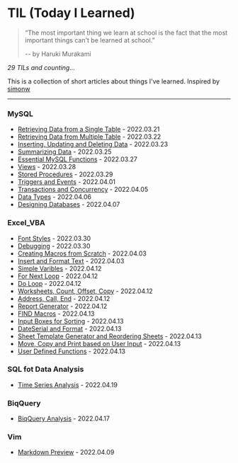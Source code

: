# TIL (Today I Learned)

> “The most important thing we learn at school is the fact that the most important things can't be learned at school.”
> 
> -- by Haruki Murakami

_29 TILs and counting..._

This is a collection of short articles about things I've learned. Inspired by [simonw](https://github.com/simonw/til)

---

### MySQL

- [Retrieving Data from a Single Table](MySQL/retrieving-data-from-a-single-table.md) - 2022.03.21
- [Retrieving Data from Multiple Table](MySQL/retrieving-data-from-multiple-table.md) - 2022.03.22
- [Inserting, Updating and Deleting Data](MySQL/inserting-updating-and-deleting-data.md) - 2022.03.23
- [Summarizing Data](MySQL/summarizing-data.md) - 2022.03.25
- [Essential MySQL Functions](MySQL/essential-mysql-functions.md) - 2022.03.27
- [Views](MySQL/views.md) - 2022.03.28
- [Stored Procedures](MySQL/stored-procedures.md) - 2022.03.29
- [Triggers and Events](MySQL/triggers-and-events.md) - 2022.04.01
- [Transactions and Concurrency](MySQL/transactions-and-concurrency.md) - 2022.04.05
- [Data Types](MySQL/data-types.md) - 2022.04.06
- [Designing Databases](MySQL/designing-databases.md) - 2022.04.07

### Excel_VBA

- [Font Styles](Excel_VBA/font-styles.md) - 2022.03.30
- [Debugging](Excel_VBA/debugging.md) - 2022.03.30
- [Creating Macros from Scratch](Excel_VBA/creating-macros-from-scratch.md) - 2022.04.03
- [Insert and Format Text](Excel_VBA/insert-and-format-text.md) - 2022.04.03
- [Simple Varibles](Excel_VBA/simple-variables.md) - 2022.04.12
- [For Next Loop](Excel_VBA/for-next-loop.md) - 2022.04.12
- [Do Loop](Excel_VBA/do-loop.md) - 2022.04.12
- [Worksheets, Count, Offset, Copy](Excel_VBA/worksheets-count-offset-copy.md) - 2022.04.12
- [Address, Call, End](Excel_VBA/address-call-end.md) - 2022.04.12
- [Report Generator](Excel_VBA/report-generator.md) - 2022.04.12
- [FIND Macros](Excel_VBA/find-macros.md) - 2022.04.13
- [Input Boxes for Sorting](Excel_VBA/input-boxes-for-sorting.md) - 2022.04.13
- [DateSerial and Format](Excel_VBA/dateserial-and-format.md) - 2022.04.13
- [Sheet Template Generator and Reordering Sheets](Excel_VBA/sheet-template-generator-and-reordering-sheets.md) - 2022.04.13
- [Move, Copy and Print based on User Input](Excel_VBA/move-copy-and-print-based-on-user-input.md) - 2022.04.13
- [User Defined Functions](Excel_VBA/user-defined-functions.md) - 2022.04.13

### SQL fot Data Analysis

- [Time Series Analysis](DataAnalysis/TimeSeriesAnalysis/time-series-analysis.ipynb) - 2022.04.19

### BiqQuery

- [BiqQuery Analysis](BigQuery/google-analytics-data.ipynb) - 2022.04.17

### Vim

- [Markdown Preview](Vim/markdown-preview.md) - 2022.04.09
